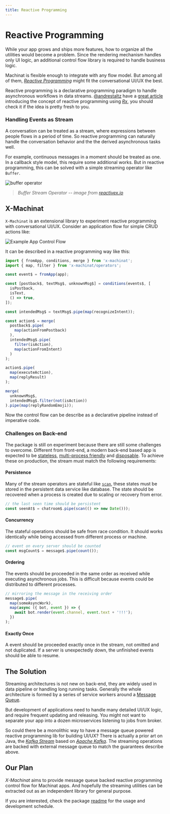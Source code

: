 ```yaml
---
title: Reactive Programming
---
```


# Reactive Programming

While your app grows and ships more features, how to organize all the utilities would become a problem. Since the rendering mechanism handles only UI logic, an additional control flow library is required to handle business logic.

Machinat is flexible enough to integrate with any flow model. But among all of them, [_Reactive Programming_](https://en.wikipedia.org/wiki/Reactive_programming) might fit the conversational UI/UX the best.

Reactive programming is a declarative programming paradigm to handle asynchronous workflows in data streams. [@andrestaltz](https://twitter.com/andrestaltz) have a [great article](https://gist.github.com/staltz/868e7e9bc2a7b8c1f754) introducing the concept of reactive programming using [_Rx_](https://reactivex.io/), you should check it if the idea is pretty fresh to you.

### Handling Events as Stream

A conversation can be treated as a stream, where expressions between people flows in a period of time. So reactive programming can naturally handle the conversation behavior and the the derived asynchronous tasks well.

For example, continuous messages in a moment should be treated as one. In a callback style model, this require some additional works. But in reactive programming, this can be solved with a simple streaming operator like `Buffer`.

![buffer operator](https://reactivex.io/documentation/operators/images/Buffer.png)

> _Buffer Stream Operator -- image from [reactivex.io](https://reactivex.io/documentation/operators/buffer.html)_


## X-Machinat

`X-Machinat` is an extensional library to experiment reactive programming with conversational UI/UX. Consider an application flow for simple CRUD actions like:

![Example App Control Flow](/img/example-app-control-flow.png)

It can be described in a reactive programming way like this:

```js
import { fromApp, conditions, merge } from 'x-machinat';
import { map, filter } from 'x-machinat/operators';

const event$ = fromApp(app);

const [postback$, textMsg$, unknownMsg$] = conditions(events$, [
  isPostback,
  isText,
  () => true,
]);

const intendedMsg$ = textMsg$.pipe(map(recognizeIntent));

const action$ = merge(
  postback$.pipe(
    map(actionFromPostback)
  ),
  intendedMsg$.pipe(
    filter(isAction),
    map(actionFromIntent)
  )
);

action$.pipe(
  map(executeAction),
  map(replyResult)
);

merge(
  unknownMsg$,
  intendedMsg$.filter(not(isAction))
).pipe(map(replyRandomEmoji));
```

Now the control flow can be describe as a declarative pipeline instead of imperative code.

### Challenges on Back-end

The package is still on experiment because there are still some challenges to overcome. Different from front-end, a modern back-end based app is expected to be [stateless](https://12factor.net/processes), [multi-process friendly](https://12factor.net/concurrency) and [disposable](https://12factor.net/disposability). To achieve these on production, the stream must match the following requirements:

#### Persistence

Many of the stream operators are stateful like [`scan`](https://reactivex.io/documentation/operators/scan.html), these states must be stored in the persistent data service like database. The state should be recovered when a process is created due to scaling or recovery from error.

```js
// the last seen time should be persistent
const seenAt$ = chatroom$.pipe(scan(() => new Date()));
```

#### Concurrency

The stateful operations should be safe from race condition. It should works identically while being accessed from different process or machine.

```js
// event on every server should be counted
const msgCount$ = message$.pipe(count());
```

#### Ordering

The events should be proceeded in the same order as received while executing asynchronous jobs. This is difficult because events could be distributed to different processes.

```js
// mirroring the message in the receiving order
message$.pipe(
  map(someAsyncWork),
  map(async ({ bot, event }) => {
    await bot.render(event.channel, event.text + '!!!');
  })
);
```

#### Exactly Once

A event should be proceeded exactly once in the stream, not omitted and not duplicated. If a server is unexpectedly down, the unfinished events should be able to resume.

## The Solution

Streaming architectures is not new on back-end, they are widely used in data pipeline or handling long running tasks. Generally the whole architecture is formed by a series of service workers around a [Message Queue](https://en.wikipedia.org/wiki/Message_queue).

But development of applications need to handle many detailed UI/UX logic, and require frequent updating and releasing. You might not want to separate your app into a dozen microservices listening to jobs from broker.

So could there be a monolithic way to have a message queue powered reactive programming lib for building UI/UX? There is actually a prior art on Java, the [_Kafka Stream_](https://kafka.apache.org/documentation/streams/) based on [_Apache Kafka_](https://kafka.apache.org/). The streaming operations are backed with external message queue to match the guarantees describe above.

## Our Plan

_X-Machinat_ aims to provide message queue backed reactive programming control flow for Machinat apps. And hopefully the streaming utilities can be extracted out as an independent library for general purpose.

If you are interested, check the package [readme](https://github.com/machinat/x-machinat) for the usage and development schedule.
